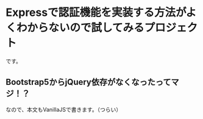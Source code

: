# Expressで認証機能を実装する方法がよくわからないので試してみるプロジェクト

です。

## Bootstrap5からjQuery依存がなくなったってマジ！？

なので、本文もVanillaJSで書きます。（つらい）
